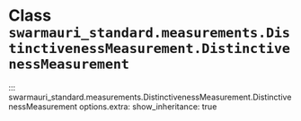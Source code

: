 # Class `swarmauri_standard.measurements.DistinctivenessMeasurement.DistinctivenessMeasurement`

::: swarmauri_standard.measurements.DistinctivenessMeasurement.DistinctivenessMeasurement
    options.extra:
      show_inheritance: true

